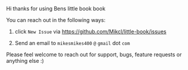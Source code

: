 Hi thanks for using Bens little book book

You can reach out in the following ways:

1. click `New Issue` via https://github.com/Mikcl/little-book/issues 

2. Send an email to `mikesmikes400` `@` `gmail` dot `com`

Please feel welcome to reach out for support, bugs, feature requests or anything else :)

